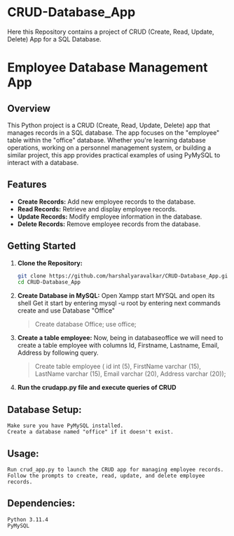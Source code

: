 # CRUD-Database_App
Here this Repository contains a project of CRUD (Create, Read, Update, Delete) App for a SQL Database.

# Employee Database Management App

## Overview

This Python project is a CRUD (Create, Read, Update, Delete) app that manages records in a SQL database. The app focuses on the "employee" table within the "office" database. Whether you're learning database operations, working on a personnel management system, or building a similar project, this app provides practical examples of using PyMySQL to interact with a database.

## Features

- **Create Records:** Add new employee records to the database.
- **Read Records:** Retrieve and display employee records.
- **Update Records:** Modify employee information in the database.
- **Delete Records:** Remove employee records from the database.

## Getting Started

1. **Clone the Repository:**
   ```bash
   git clone https://github.com/harshalyaravalkar/CRUD-Database_App.git
   cd CRUD-Database_App

2. **Create Database in MySQL:**
    Open Xampp
    start MYSQL and open its shell
    Get it start by entering mysql -u root 
    by entering next commands create and use Database "Office"
    > Create database Office;
    > use office;

3. **Create a table employee:**
    Now, being in databaseoffice we will need to create a table employee with columns Id, Firstname, Lastname, 
    Email, Address by following query.
    > Create table employee ( id int (5), FirstName varchar (15), LastName varchar (15), Email varchar (20), Address varchar (20));

4. **Run the crudapp.py file and execute queries of CRUD**

## Database Setup:

    Make sure you have PyMySQL installed.
    Create a database named "office" if it doesn't exist.

## Usage:

    Run crud_app.py to launch the CRUD app for managing employee records.
    Follow the prompts to create, read, update, and delete employee records.

## Dependencies:
    Python 3.11.4
    PyMySQL